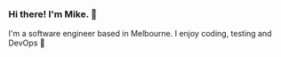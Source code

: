 ### Hi there! I'm Mike. 👋
I'm a software engineer based in Melbourne.
I enjoy coding, testing and DevOps :rocket:
